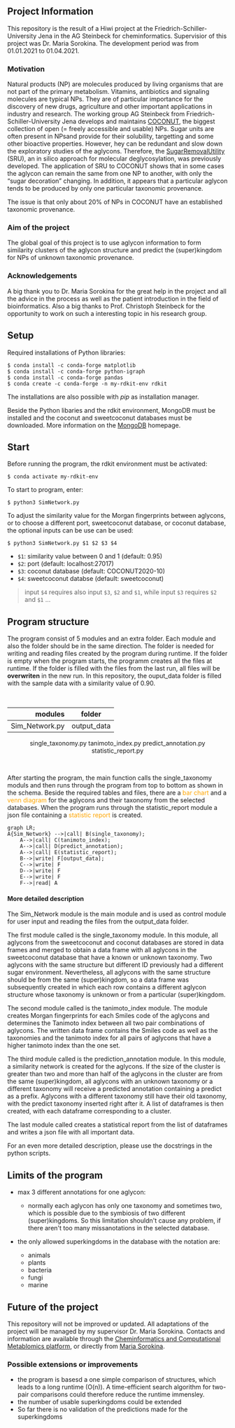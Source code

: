 ## Project Information

This repository is the result of a Hiwi project at the Friedrich-Schiller-University Jena
in the AG Steinbeck for cheminformatics. Supervisior of this project was Dr. Maria
Sorokina. The development period was from 01.01.2021 to 01.04.2021.

### Motivation

Natural products (NP) are molecules produced by living organisms that are not part of the primary metabolism. Vitamins, antibiotics and signaling molecules are typical NPs. They are of particular importance for the discovery of new drugs, agriculture and other important applications in industry and research. The working group AG Steinbeck from Friedrich-Schiller-University Jena develops and maintains [COCONUT](https://coconut.naturalproducts.net/ ), the biggest collection of open (= freely accessible and usable) NPs. Sugar units are often present in NPsand provide for their solubility, targetting and some other bioactive properties. However, hey can be redundant and slow down the exploratory studies of the aglycons. Therefore, the [SugarRemovalUtility](https://sugar.naturalproducts.net/) (SRU), an in silico approach for molecular deglycosylation, was previously developed. 
The application of SRU to COCONUT shows that in some cases the aglycon can remain the same from one NP to another, with only the “sugar decoration” changing. In addition, it appears that a particular aglycon tends to be produced by only one particular taxonomic provenance.

The issue is that only about 20% of NPs in COCONUT have an established taxonomic provenance. 


### Aim of the project

The global goal of this project is to use aglycon information to form similarity clusters of the aglycon structure and predict the (super)kingdom for NPs of unknown taxonomic provenance.

### Acknowledgements

A big thank you to Dr. Maria Sorokina for the great help in the project and all the advice in
the process as well as the patient introduction in the field of bioinformatics. Also a big
thanks to Prof. Christoph Steinbeck for the opportunity to work on such a interesting topic
in his research group.

## Setup
Required installations of Python libraries:

```
$ conda install -c conda-forge matplotlib
$ conda install -c conda-forge python-igraph
$ conda install -c conda-forge pandas
$ conda create -c conda-forge -n my-rdkit-env rdkit
```

The installations are also possible with *pip* as installation manager.

Beside the Python libaries and the rdkit environment, MongoDB must be installed and the coconut and sweetcoconut databases must be downloaded. More information on the [MongoDB](https://www.mongodb.com/try/download/community) homepage.

## Start

Before running the program, the rdkit environment must be activated:

```
$ conda activate my-rdkit-env
```

To start to program, enter: 

```
$ python3 SimNetwork.py 
```


To adjust the similarity value for the Morgan fingerprints between aglycons, or to choose a different port,
sweetcoconut database, or coconut database, the optional inputs can be use can be used:

```
$ python3 SimNetwork.py $1 $2 $3 $4
```
- `$1`: similarity value between 0 and 1 (default: 0.95)
- `$2`: port (default: localhost:27017)
- `$3`: coconut database (default: COCONUT2020-10)
- `$4`: sweetcoconut databse (default: sweetcoconut)

> input `$4` requires also input `$3`, `$2` and `$1`, while input `$3` requires `$2` and `$1` ...




## Program structure

The program consist of 5 modules and an extra folder. Each module and also the folder should be in the same direction. The folder is needed for writing and reading files created by the program during runtime. If the folder is empty when the program starts, the programm creates all the files at runtime.
If the folder is filled with the files from the last run, all files will be **overwriten** in the new run. In this repository, the ouput_data folder is filled with the sample data with a similarity value of 0.90.

<p>&nbsp;</p>
<center>

modules | folder |
---------:|:---------:|
Sim_Network.py|output_data|
single_taxonomy.py
tanimoto_index.py
predict_annotation.py
statistic_report.py

</center>
<p>&nbsp;</p>

After starting the program, the main function calls the single_taxonomy moduls and then runs through the program from top to bottom as shown in the schema. Beside the required tables and files, there are a <span style="color:orange">bar chart</span> and a <span style="color:orange">venn diagram</span> for the aglycons and their taxonomy from the selected databases. When the program runs through the statistic_report module a json file containing a <span style="color:orange">statistic report</span> is created.
```mermaid
graph LR;
A{Sim_Network} -->|call| B(single_taxonomy);
    A-->|call| C(tanimoto_index);
    A-->|call| D(predict_annotation);
    A-->|call| E(statistic_report);
    B-->|write| F[output_data];
    C-->|write| F
    D-->|write| F
    E-->|write| F
    F-->|read| A
```
#### More detailed description

The Sim_Network module is the main module and is used as control module for user input and reading the files from the output_data folder. 

The first module called is the single_taxonomy module. In this module, all aglycons from the sweetcoconut and coconut databases are stored in data frames and merged to obtain a data frame with all aglycons in the sweetcoconut database that have a known or unknown taxonomy. Two aglycons with the same structure but different ID previously had a different sugar environment. Nevertheless, all aglycons with the same structure should be from the same (super)kingdom, so a data frame was subsequently created in which each row contains a different aglycon structure whose taxonomy is unknown or from a particular (super)kingdom.

The second module called is the tanimoto_index module. The module creates Morgan fingerprints for each Smiles code of the aglycons and determines the Tanimoto index between all two pair combinations of aglycons. The written data frame contains the Smiles code as well as the taxonomies and the tanimoto index for all pairs of aglycons that have a higher tanimoto index than the one set. 

The third module called is the prediction_annotation module. In this module, a similarity network is created for the aglycons. If the size of the cluster is greater than two and more than half of the aglycons in the cluster are from the same (super)kingdom, all aglycons with an unknown taxonomy or a different taxonomy will receive a predicted annotation containing a predict as a prefix. Aglycons with a different taxonomy still have their old taxonomy, with the predict taxonomy inserted right after it. A list of dataframes is then created, with each dataframe corresponding to a cluster.

The last module called creates a statistical report from the list of dataframes and writes a json file with all important data.

For an even more detailed description, please use the docstrings in the python scripts.
 
## Limits of the program

- max 3 different annotations for one aglycon:
    - normally each aglycon has only one taxonomy and sometimes two, which is possible due to the symbiosis of two different (super)kingdoms.
    So this limitation shouldn't cause any problem, if there aren't too many missanotations in the selected database.    

- the only allowed superkingdoms in the database with the notation are:
    - animals
    - plants
    - bacteria
    - fungi
    - marine


## Future of the project
This repository will not be improved or updated. All adaptations of the 
project will be managed by my supervisor Dr. Maria Sorokina.
Contacts and information are available through the [Cheminformatics and Computational Metablomics
platform](https://cheminf.uni-jena.de), or directly from 
[Maria Sorokina](https://cheminf.uni-jena.de/members/maria-sorokina/).

### Possible extensions or improvements
- the program is basesd a one simple comparison of structures, which leads to a long runtime
(O(n)). A time-efficient search algorithm for two-pair comparisons could therefore reduce the runtime immensley.
- the number of usable superkingdoms could be extended
- So far there is no validation of the predictions made for the superkingdoms




